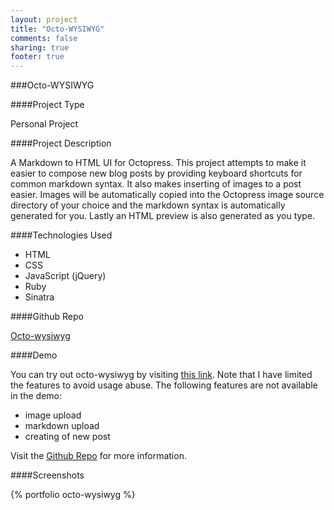 ```yaml
---
layout: project
title: "Octo-WYSIWYG"
comments: false
sharing: true
footer: true
---
```


###Octo-WYSIWYG


####Project Type

Personal Project


####Project Description

A Markdown to HTML UI for Octopress. This project attempts to make it easier to compose new blog posts by providing keyboard shortcuts for common markdown syntax. It also makes inserting of images to a post easier. Images will be automatically copied into the Octopress image source directory of your choice and the markdown syntax is automatically generated for you. Lastly an HTML preview is also generated as you type.


####Technologies Used

- HTML
- CSS 
- JavaScript (jQuery)
- Ruby
- Sinatra

####Github Repo

[Octo-wysiwyg](https://github.com/anchetaWern/octo-wysiwyg)

####Demo

You can try out octo-wysiwyg by visiting [this link](http://ruby-wern.rhcloud.com/edit/2014-02-19-super-duper-post.markdown).
Note that I have limited the features to avoid usage abuse. The following features are not available in the demo:

- image upload
- markdown upload
- creating of new post

Visit the [Github Repo](https://github.com/anchetaWern/octo-wysiwyg) for more information.

####Screenshots

{% portfolio octo-wysiwyg %}